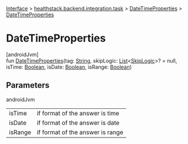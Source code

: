 
[Interface](../../../index.html) > [healthstack.backend.integration.task](../index.html) > [DateTimeProperties](index.html) > [DateTimeProperties](-date-time-properties.html)



# DateTimeProperties



[androidJvm]\
fun [DateTimeProperties](-date-time-properties.html)(tag: [String](https://kotlinlang.org/api/latest/jvm/stdlib/kotlin/-string/index.html), skipLogic: [List](https://kotlinlang.org/api/latest/jvm/stdlib/kotlin.collections/-list/index.html)&lt;[SkipLogic](../-skip-logic/index.html)&gt;? = null, isTime: [Boolean](https://kotlinlang.org/api/latest/jvm/stdlib/kotlin/-boolean/index.html), isDate: [Boolean](https://kotlinlang.org/api/latest/jvm/stdlib/kotlin/-boolean/index.html), isRange: [Boolean](https://kotlinlang.org/api/latest/jvm/stdlib/kotlin/-boolean/index.html))



## Parameters


androidJvm

| | |
|---|---|
| isTime | if format of the answer is time |
| isDate | if format of the answer is date |
| isRange | if format of the answer is range |





